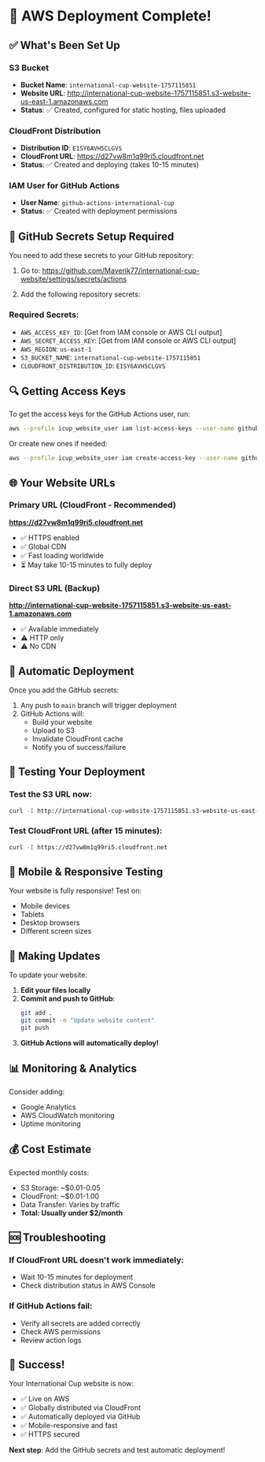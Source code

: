 # 🚀 AWS Deployment Complete!

## ✅ What's Been Set Up

### S3 Bucket
- **Bucket Name**: `international-cup-website-1757115851`
- **Website URL**: http://international-cup-website-1757115851.s3-website-us-east-1.amazonaws.com
- **Status**: ✅ Created, configured for static hosting, files uploaded

### CloudFront Distribution
- **Distribution ID**: `E1SY6AVH5CLGVS`
- **CloudFront URL**: https://d27vw8m1q99ri5.cloudfront.net
- **Status**: ✅ Created and deploying (takes 10-15 minutes)

### IAM User for GitHub Actions
- **User Name**: `github-actions-international-cup`
- **Status**: ✅ Created with deployment permissions

## 🔑 GitHub Secrets Setup Required

You need to add these secrets to your GitHub repository:

1. Go to: https://github.com/Maverik77/international-cup-website/settings/secrets/actions

2. Add the following repository secrets:

### Required Secrets:
- `AWS_ACCESS_KEY_ID`: [Get from IAM console or AWS CLI output]
- `AWS_SECRET_ACCESS_KEY`: [Get from IAM console or AWS CLI output] 
- `AWS_REGION`: `us-east-1`
- `S3_BUCKET_NAME`: `international-cup-website-1757115851`
- `CLOUDFRONT_DISTRIBUTION_ID`: `E1SY6AVH5CLGVS`

## 🔍 Getting Access Keys

To get the access keys for the GitHub Actions user, run:

```bash
aws --profile icup_website_user iam list-access-keys --user-name github-actions-international-cup
```

Or create new ones if needed:

```bash
aws --profile icup_website_user iam create-access-key --user-name github-actions-international-cup
```

## 🌐 Your Website URLs

### Primary URL (CloudFront - Recommended)
**https://d27vw8m1q99ri5.cloudfront.net**
- ✅ HTTPS enabled
- ✅ Global CDN
- ✅ Fast loading worldwide
- ⏳ May take 10-15 minutes to fully deploy

### Direct S3 URL (Backup)
**http://international-cup-website-1757115851.s3-website-us-east-1.amazonaws.com**
- ✅ Available immediately
- ⚠️ HTTP only
- ⚠️ No CDN

## 🔄 Automatic Deployment

Once you add the GitHub secrets:

1. Any push to `main` branch will trigger deployment
2. GitHub Actions will:
   - Build your website
   - Upload to S3
   - Invalidate CloudFront cache
   - Notify you of success/failure

## 🧪 Testing Your Deployment

### Test the S3 URL now:
```bash
curl -I http://international-cup-website-1757115851.s3-website-us-east-1.amazonaws.com
```

### Test CloudFront URL (after 15 minutes):
```bash
curl -I https://d27vw8m1q99ri5.cloudfront.net
```

## 📱 Mobile & Responsive Testing

Your website is fully responsive! Test on:
- Mobile devices
- Tablets  
- Desktop browsers
- Different screen sizes

## 🔧 Making Updates

To update your website:

1. **Edit your files locally**
2. **Commit and push to GitHub**:
   ```bash
   git add .
   git commit -m "Update website content"
   git push
   ```
3. **GitHub Actions will automatically deploy!**

## 📊 Monitoring & Analytics

Consider adding:
- Google Analytics
- AWS CloudWatch monitoring
- Uptime monitoring

## 💰 Cost Estimate

Expected monthly costs:
- S3 Storage: ~$0.01-0.05
- CloudFront: ~$0.01-1.00
- Data Transfer: Varies by traffic
- **Total: Usually under $2/month**

## 🆘 Troubleshooting

### If CloudFront URL doesn't work immediately:
- Wait 10-15 minutes for deployment
- Check distribution status in AWS Console

### If GitHub Actions fail:
- Verify all secrets are added correctly
- Check AWS permissions
- Review action logs

## 🎉 Success!

Your International Cup website is now:
- ✅ Live on AWS
- ✅ Globally distributed via CloudFront
- ✅ Automatically deployed via GitHub
- ✅ Mobile-responsive and fast
- ✅ HTTPS secured

**Next step**: Add the GitHub secrets and test automatic deployment! 